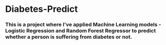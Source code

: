 # Diabetes-Predict
### This is a project where I've applied Machine Learning models - Logistic Regression and Random Forest Regressor to predict whether a person is suffering from diabetes or not.
